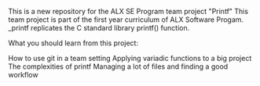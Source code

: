 This is a new repository for the ALX SE Program team project "Printf"
This team project is part of the first year curriculum of ALX Software Progam. _printf replicates the C standard library printf() function.

What you should learn from this project:

How to use git in a team setting
Applying variadic functions to a big project
The complexities of printf
Managing a lot of files and finding a good workflow
